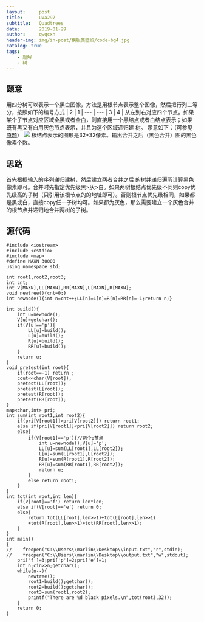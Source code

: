 ```yaml
---
layout:     post
title:      UVa297
subtitle:   Quadtrees
date:       2019-01-29
author:     qwqcxh
header-img: img/in-post/模板类壁纸/code-bg4.jpg
catalog: true
tags:
    - 题解
    - 树
---
```


## 题意
用四分树可以表示一个黑白图像，方法是用根节点表示整个图像，然后把行列二等分，按照如下的编号方式
| 2 | 1 |
--- | ---
| 3 | 4 |
从左到右对应四个节点。如果某个子节点对应区域全黑或者全白，则直接用一个黑结点或者白结点表示；如果
既有黑又有白用灰色节点表示，并且为这个区域递归建
树。
示意如下：（可参见[原题](https://cn.vjudge.net/problem/UVA-297)）
![](https://raw.github.com/qwqcxh/qwqcxh.github.io/master/img/in-post/%E9%A2%98%E8%A7%A3/UVa297.jpg)
根结点表示的图形是32*32像素。输出合并之后（黑色合并）图的黑色像素个数。

## 思路
首先根据输入的序列递归建树，然后建立两者合并之后
的树并递归遍历计算黑色像素即可。合并时先指定优先级黑>灰>白。如果两树根结点优先级不同则copy优先级高的子树（只引用该根节点的的地址即可）。否则根节点优先级相同，如果都是黑或白，直接copy任一子树均可。如果都为灰色，那么需要建立一个灰色合并的根节点并递归地合并两树的子树。

## 源代码
```
#include <iostream>
#include <cstdio>
#include <map>
#define MAXN 30000
using namespace std;

int root1,root2,root3;
int cnt;
int V[MAXN],LL[MAXN],RR[MAXN],L[MAXN],R[MAXN];
void newtree(){cnt=0;}
int newnode(){int n=cnt++;LL[n]=L[n]=R[n]=RR[n]=-1;return n;}

int build(){
    int u=newnode();
    V[u]=getchar();
    if(V[u]=='p'){
        LL[u]=build();
        L[u]=build();
        R[u]=build();
        RR[u]=build();
    }
    return u;
}
void pretest(int root){
    if(root==-1) return ;
    cout<<char(V[root]);
    pretest(LL[root]);
    pretest(L[root]);
    pretest(R[root]);
    pretest(RR[root]);
}
map<char,int> pri;
int sum(int root1,int root2){
    if(pri[V[root1]]>pri[V[root2]]) return root1;
    else if(pri[V[root1]]<pri[V[root2]]) return root2;
    else{
        if(V[root1]=='p'){//两个p节点
            int u=newnode();V[u]='p';
            LL[u]=sum(LL[root1],LL[root2]);
            L[u]=sum(L[root1],L[root2]);
            R[u]=sum(R[root1],R[root2]);
            RR[u]=sum(RR[root1],RR[root2]);
            return u;
        }
        else return root1;
    }
}
int tot(int root,int len){
    if(V[root]=='f') return len*len;
    else if(V[root]=='e') return 0;
    else{
        return tot(LL[root],len>>1)+tot(L[root],len>>1)
        +tot(R[root],len>>1)+tot(RR[root],len>>1);
    }
}
int main()
{
//    freopen("C:\\Users\\marlin\\Desktop\\input.txt","r",stdin);
//    freopen("C:\\Users\\marlin\\Desktop\\output.txt","w",stdout);
    pri['f']=3;pri['p']=2;pri['e']=1;
    int n;cin>>n;getchar();
    while(n--){
        newtree();
        root1=build();getchar();
        root2=build();getchar();
        root3=sum(root1,root2);
        printf("There are %d black pixels.\n",tot(root3,32));
    }
    return 0;
}

```
